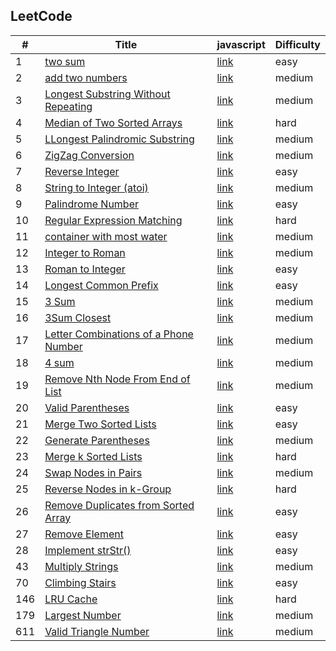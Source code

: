 ## LeetCode

| #   | Title                                                                                                                | javascript                | Difficulty |
| --- | -------------------------------------------------------------------------------------------------------------------- | ------------------------- | ---------- |
| 1   | [two sum](https://leetcode.com/problems/two-sum/)                                                                    | [link](/src/1/index.js)   | easy       |
| 2   | [add two numbers](https://leetcode.com/problems/add-two-numbers/)                                                    | [link](/src/2/index.js)   | medium     |
| 3   | [Longest Substring Without Repeating](https://leetcode.com/problems/longest-substring-without-repeating-characters/) | [link](/src/3/index.js)   | medium     |
| 4   | [Median of Two Sorted Arrays](https://leetcode.com/problems/median-of-two-sorted-arrays/)                            | [link](/src/4/index.js)   | hard       |
| 5   | [LLongest Palindromic Substring](https://leetcode.com/problems/longest-palindromic-substring/)                       | [link](/src/5/index.js)   | medium     |
| 6   | [ZigZag Conversion](https://leetcode.com/problems/zigzag-conversion/)                                                | [link](/src/6/index.js)   | medium     |
| 7   | [Reverse Integer](https://leetcode.com/problems/reverse-integer/)                                                    | [link](/src/7/index.js)   | easy       |
| 8   | [String to Integer (atoi)](https://leetcode.com/problems/string-to-integer-atoi/)                                    | [link](/src/8/index.js)   | medium     |
| 9   | [Palindrome Number](https://leetcode.com/problems/palindrome-number/)                                                | [link](/src/9/index.js)   | easy       |
| 10  | [Regular Expression Matching](https://leetcode.com/problems/regular-expression-matching/)                            | [link](/src/10/index.md)  | hard       |
| 11  | [container with most water](https://leetcode.com/problems/container-with-most-water/submissions/)                    | [link](/src/11/index.js)  | medium     |
| 12  | [ Integer to Roman](https://leetcode.com/problems/integer-to-roman/)                                                 | [link](/src/12/index.js)  | medium     |
| 13  | [ Roman to Integer ](https://leetcode.com/problems/roman-to-integer/)                                                | [link](/src/13/index.js)  | easy       |
| 14  | [Longest Common Prefix](https://leetcode.com/problems/longest-common-prefix/)                                        | [link](/src/14/index.js)  | easy       |
| 15  | [3 Sum](https://leetcode.com/problems/3sum/)                                                                         | [link](/src/15/index.js)  | medium     |
| 16  | [3Sum Closest](https://leetcode.com/problems/3sum-closest/)                                                          | [link](/src/16/index.js)  | medium     |
| 17  | [Letter Combinations of a Phone Number](https://leetcode.com/problems/letter-combinations-of-a-phone-number/)        | [link](/src/17/index.js)  | medium     |
| 18  | [4 sum](https://leetcode.com/problems/4sum/)                                                                         | [link](/src/18/index.js)  | medium     |
| 19  | [Remove Nth Node From End of List](https://leetcode.com/problems/remove-nth-node-from-end-of-list/)                  | [link](/src/19/index.js)  | medium     |
| 20  | [ Valid Parentheses](https://leetcode.com/problems/valid-parentheses/)                                               | [link](/src/20/index.js)  | easy       |
| 21  | [ Merge Two Sorted Lists](https://leetcode.com/problems/merge-two-sorted-lists/)                                     | [link](/src/21/index.js)  | easy       |
| 22  | [ Generate Parentheses](https://leetcode.com/problems/generate-parentheses/)                                         | [link](/src/22/index.js)  | medium     |
| 23  | [ Merge k Sorted Lists](https://leetcode.com/problems/merge-k-sorted-lists/)                                         | [link](/src/23/index.md)  | hard       |
| 24  | [Swap Nodes in Pairs](https://leetcode.com/problems/swap-nodes-in-pairs/)                                            | [link](/src/24/index.js)  | medium     |
| 25  | [Reverse Nodes in k-Group](https://leetcode.com/problems/reverse-nodes-in-k-group/)                                  | [link](/src/25/index.js)  | hard       |
| 26  | [ Remove Duplicates from Sorted Array](https://leetcode.com/problems/remove-duplicates-from-sorted-array/)           | [link](/src/26/index.js)  | easy       |
| 27  | [ Remove Element](https://leetcode.com/problems/remove-element/)                                                     | [link](/src/27/index.js)  | easy       |
| 28  | [ Implement strStr()](https://leetcode.com/problems/implement-strstr/)                                               | [link](/src/28/index.md)  | easy       |
| 43  | [ Multiply Strings](https://leetcode.com/problems/multiply-strings/)                                                 | [link](/src/43/index.md)  | medium     |
| 70  | [ Climbing Stairs](https://leetcode.com/problems/climbing-stairs/)                                                   | [link](/src/70/index.js)  | easy       |
| 146 | [ LRU Cache ](https://leetcode.com/problems/lru-cache/)                                                              | [link](/src/146/index.js) | hard       |
| 179 | [ Largest Number ](https://leetcode.com/problems/largest-number/)                                                    | [link](/src/179/index.js) | medium     |
| 611 | [ Valid Triangle Number ](https://leetcode.com/problems/valid-triangle-number/)                                      | [link](/src/611/index.js) | medium     |